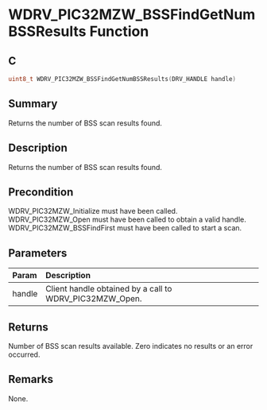 # WDRV_PIC32MZW_BSSFindGetNumBSSResults Function

## C

```c
uint8_t WDRV_PIC32MZW_BSSFindGetNumBSSResults(DRV_HANDLE handle)
```

## Summary

Returns the number of BSS scan results found.  

## Description

Returns the number of BSS scan results found.

## Precondition

WDRV_PIC32MZW_Initialize must have been called. WDRV_PIC32MZW_Open must have been called to obtain a valid handle. WDRV_PIC32MZW_BSSFindFirst must have been called to start a scan.  

## Parameters

| Param | Description |
|:----- |:----------- |
| handle | Client handle obtained by a call to WDRV_PIC32MZW_Open.  

## Returns

Number of BSS scan results available. Zero indicates no results or an error occurred.  

## Remarks

None.  


